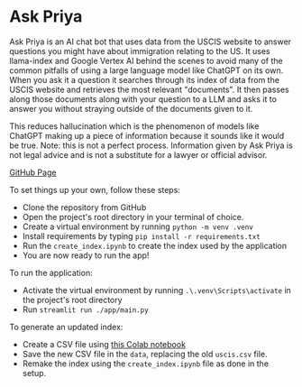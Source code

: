 # Ask Priya

Ask Priya is an AI chat bot that uses data from the USCIS website to answer questions you might have about immigration relating to the US.
It uses llama-index and Google Vertex AI behind the scenes to avoid many of the common pitfalls of using a large language model like ChatGPT on its own. When you ask it a question it searches through its index of data from the USCIS website and retrieves the most relevant "documents". It then passes along those documents along with your question to a LLM and asks it to answer you without straying outside of the documents given to it.

This reduces hallucination which is the phenomenon of models like ChatGPT making up a piece of information because it sounds like it would be true. Note: this is not a perfect process. Information given by Ask Priya is not legal advice and is not a substitute for a lawyer or official advisor.

[GitHub Page](https://github.com/fadilf/AskPriya)

To set things up your own, follow these steps:
- Clone the repository from GitHub
- Open the project's root directory in your terminal of choice.
- Create a virtual environment by running `python -m venv .venv`
- Install requirements by typing `pip install -r requirements.txt`
- Run the `create_index.ipynb` to create the index used by the application
- You are now ready to run the app!

To run the application:
- Activate the virtual environment by running `.\.venv\Scripts\activate` in the project's root directory
- Run `streamlit run ./app/main.py`

To generate an updated index:
- Create a CSV file using [this Colab notebook](https://colab.research.google.com/drive/1WS4jlYXG8YT4zvyorX4d-UjtsXjhO9ov?usp=sharing)
- Save the new CSV file in the `data`, replacing the old `uscis.csv` file.
- Remake the index using the `create_index.ipynb` file as done in the setup.